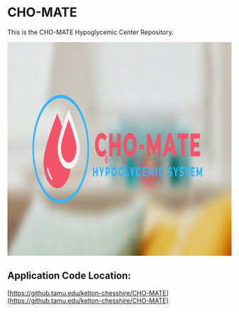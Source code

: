 # CHO-MATE

This is the CHO-MATE Hypoglycemic Center Repository.

<p align="center">
  <img width="960" height="480" src="/Documents/CHO-MATE-Banner.png">
</p>

## Application Code Location:
[https://github.tamu.edu/kelton-chesshire/CHO-MATE](https://github.tamu.edu/kelton-chesshire/CHO-MATE)
